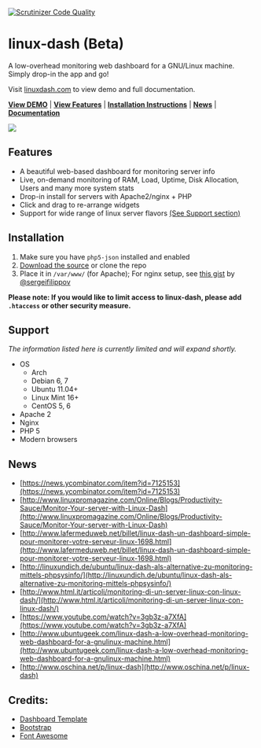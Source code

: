 [![Scrutinizer Code Quality](https://scrutinizer-ci.com/g/afaqurk/linux-dash/badges/quality-score.png?b=master)](https://scrutinizer-ci.com/g/afaqurk/linux-dash/?branch=master)
# linux-dash (Beta)

A low-overhead monitoring web dashboard for a GNU/Linux machine. Simply drop-in
the app and go!

Visit [linuxdash.com](http://www.linuxdash.com/) to view demo and full documentation.

[**View DEMO**](http://www.linuxdash.com/) | [**View Features**](#features) | [**Installation Instructions**](#installation) | [**News**](https://github.com/afaqurk/linux-dash/news) | [**Documentation**](https://github.com/afaqurk/linux-dash/wiki)

<img src="https://raw.githubusercontent.com/afaqurk/linux-dash/master/linux-dash.PNG">

## Features
* A beautiful web-based dashboard for monitoring server info
* Live, on-demand monitoring of RAM, Load, Uptime, Disk Allocation, Users and many more system stats
* Drop-in install for servers with Apache2/nginx + PHP
* Click and drag to re-arrange widgets
* Support for wide range of linux server flavors [(See Support section)](#support)

## Installation

1. Make sure you have `php5-json` installed and enabled
2. [Download the source](https://github.com/afaqurk/linux-dash/archive/master.zip) or clone the repo 
3. Place it in `/var/www/` (for Apache); For nginx setup, see [this gist](https://gist.github.com/sergeifilippov/8909839) by [@sergeifilippov](https://github.com/sergeifilippov)

**Please note: If you would like to limit access to linux-dash, please add
`.htaccess` or other security measure.**

## Support

*The information listed here is currently limited and will expand shortly.*

* OS
    * Arch
    * Debian 6, 7
    * Ubuntu 11.04+
    * Linux Mint 16+
    * CentOS 5, 6
* Apache 2
* Nginx
* PHP 5
* Modern browsers

## News
* [https://news.ycombinator.com/item?id=7125153](https://news.ycombinator.com/item?id=7125153)
* [http://www.linuxpromagazine.com/Online/Blogs/Productivity-Sauce/Monitor-Your-server-with-Linux-Dash](http://www.linuxpromagazine.com/Online/Blogs/Productivity-Sauce/Monitor-Your-server-with-Linux-Dash)
* [http://www.lafermeduweb.net/billet/linux-dash-un-dashboard-simple-pour-monitorer-votre-serveur-linux-1698.html](http://www.lafermeduweb.net/billet/linux-dash-un-dashboard-simple-pour-monitorer-votre-serveur-linux-1698.html)
* [http://linuxundich.de/ubuntu/linux-dash-als-alternative-zu-monitoring-mittels-phpsysinfo/](http://linuxundich.de/ubuntu/linux-dash-als-alternative-zu-monitoring-mittels-phpsysinfo/)
* [http://www.html.it/articoli/monitoring-di-un-server-linux-con-linux-dash/](http://www.html.it/articoli/monitoring-di-un-server-linux-con-linux-dash/)
* [https://www.youtube.com/watch?v=3gb3z-a7XfA](https://www.youtube.com/watch?v=3gb3z-a7XfA)
* [http://www.ubuntugeek.com/linux-dash-a-low-overhead-monitoring-web-dashboard-for-a-gnulinux-machine.html](http://www.ubuntugeek.com/linux-dash-a-low-overhead-monitoring-web-dashboard-for-a-gnulinux-machine.html)
* [http://www.oschina.net/p/linux-dash](http://www.oschina.net/p/linux-dash)

## Credits:
* [Dashboard Template](http://www.egrappler.com/templatevamp-free-twitter-bootstrap-admin-template/)
* [Bootstrap](http://getbootstrap.com)
* [Font Awesome](http://fontawesome.io/)
